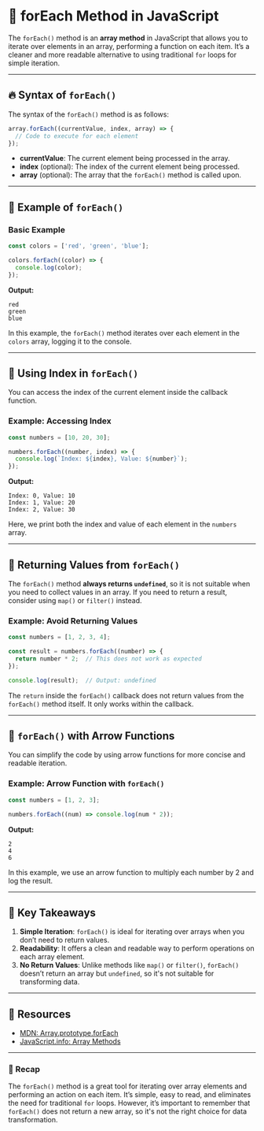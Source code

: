 # 🔄 forEach Method in JavaScript

The `forEach()` method is an **array method** in JavaScript that allows you to iterate over elements in an array, performing a function on each item. It’s a cleaner and more readable alternative to using traditional `for` loops for simple iteration.

---

## 🔥 Syntax of `forEach()`

The syntax of the `forEach()` method is as follows:

```javascript
array.forEach((currentValue, index, array) => {
  // Code to execute for each element
});
```

- **currentValue**: The current element being processed in the array.
- **index** (optional): The index of the current element being processed.
- **array** (optional): The array that the `forEach()` method is called upon.

---

## 🚀 Example of `forEach()`

### Basic Example

```javascript
const colors = ['red', 'green', 'blue'];

colors.forEach((color) => {
  console.log(color);
});
```

**Output:**
```
red
green
blue
```

In this example, the `forEach()` method iterates over each element in the `colors` array, logging it to the console.

---

## 🧩 Using Index in `forEach()`

You can access the index of the current element inside the callback function.

### Example: Accessing Index

```javascript
const numbers = [10, 20, 30];

numbers.forEach((number, index) => {
  console.log(`Index: ${index}, Value: ${number}`);
});
```

**Output:**
```
Index: 0, Value: 10
Index: 1, Value: 20
Index: 2, Value: 30
```

Here, we print both the index and value of each element in the `numbers` array.

---

## 🚀 Returning Values from `forEach()`

The `forEach()` method **always returns `undefined`**, so it is not suitable when you need to collect values in an array. If you need to return a result, consider using `map()` or `filter()` instead.

### Example: Avoid Returning Values

```javascript
const numbers = [1, 2, 3, 4];

const result = numbers.forEach((number) => {
  return number * 2;  // This does not work as expected
});

console.log(result);  // Output: undefined
```

The `return` inside the `forEach()` callback does not return values from the `forEach()` method itself. It only works within the callback.

---

## 🧩 `forEach()` with Arrow Functions

You can simplify the code by using arrow functions for more concise and readable iteration.

### Example: Arrow Function with `forEach()`

```javascript
const numbers = [1, 2, 3];

numbers.forEach((num) => console.log(num * 2));
```

**Output:**
```
2
4
6
```

In this example, we use an arrow function to multiply each number by 2 and log the result.

---

## 🚀 Key Takeaways

1. **Simple Iteration**: `forEach()` is ideal for iterating over arrays when you don’t need to return values.
2. **Readability**: It offers a clean and readable way to perform operations on each array element.
3. **No Return Values**: Unlike methods like `map()` or `filter()`, `forEach()` doesn’t return an array but `undefined`, so it's not suitable for transforming data.

---

## 🔗 Resources
- [MDN: Array.prototype.forEach](https://developer.mozilla.org/en-US/docs/Web/JavaScript/Reference/Global_Objects/Array/forEach)
- [JavaScript.info: Array Methods](https://javascript.info/array-methods)

---

### 🎉 Recap

The `forEach()` method is a great tool for iterating over array elements and performing an action on each item. It’s simple, easy to read, and eliminates the need for traditional `for` loops. However, it’s important to remember that `forEach()` does not return a new array, so it's not the right choice for data transformation.


